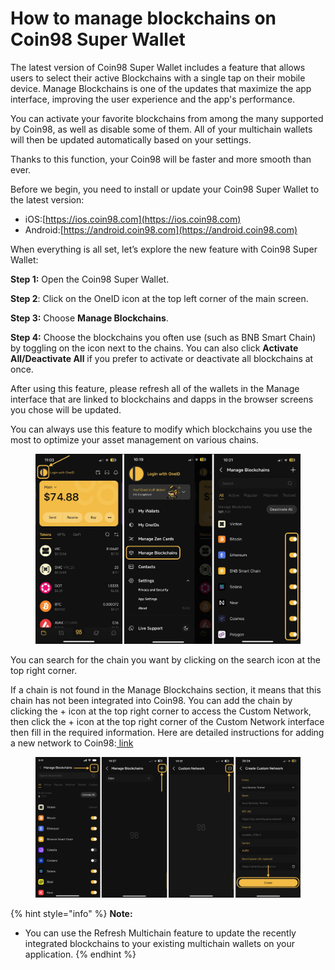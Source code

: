 # How to manage blockchains on Coin98 Super Wallet

The latest version of Coin98 Super Wallet includes a feature that allows users to select their active Blockchains with a single tap on their mobile device. Manage Blockchains is one of the updates that maximize the app interface, improving the user experience and the app's performance.

You can activate your favorite blockchains from among the many supported by Coin98, as well as disable some of them. All of your multichain wallets will then be updated automatically based on your settings.

Thanks to this function, your Coin98 will be faster and more smooth than ever.

Before we begin, you need to install or update your Coin98 Super Wallet to the latest version:

* iOS:[https://ios.coin98.com](https://ios.coin98.com)
* Android:[https://android.coin98.com](https://android.coin98.com)

When everything is all set, let’s explore the new feature with Coin98 Super Wallet:

**Step 1:** Open the Coin98 Super Wallet.

**Step 2**: Click on the OneID icon at the top left corner of the main screen.

**Step 3:** Choose **Manage Blockchains**.

**Step 4:** Choose the blockchains you often use (such as BNB Smart Chain) by toggling on the icon next to the chains. You can also click **Activate All/Deactivate All** if you prefer to activate or deactivate all blockchains at once.

After using this feature, please refresh all of the wallets in the Manage interface that are linked to blockchains and dapps in the browser screens you chose will be updated.

You can always use this feature to modify which blockchains you use the most to optimize your asset management on various chains.

<figure><img src="../../../../.gitbook/assets/coin98-app-manage-blockchains-1.png" alt=""><figcaption></figcaption></figure>

You can search for the chain you want by clicking on the search icon at the top right corner.

If a chain is not found in the Manage Blockchains section, it means that this chain has not been integrated into Coin98. You can add the chain by clicking the + icon at the top right corner to access the Custom Network, then click the + icon at the top right corner of the Custom Network interface then fill in the required information. Here are detailed instructions for adding a new network to Coin98:[ link](https://docs.coin98.com/products/coin98-super-wallet/mobile/beginners-guide/how-to-manage-wallets#how-to-add-custom-network)​

<figure><img src="../../../../.gitbook/assets/coin98-app-manage-blockchains-2.png" alt=""><figcaption></figcaption></figure>

{% hint style="info" %}
**Note:**

* You can use the Refresh Multichain feature to update the recently integrated blockchains to your existing multichain wallets on your application.
{% endhint %}
